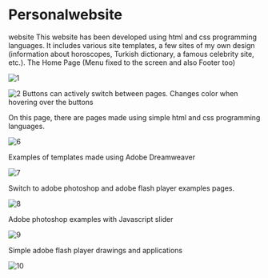# Personalwebsite
website
This website has been developed using html and css programming languages. 
It includes various site templates, a few sites of my own design (information about horoscopes, Turkish dictionary, a famous celebrity site, etc.). 
The Home Page (Menu fixed to the screen and also Footer too)

![1](https://user-images.githubusercontent.com/72500382/99130020-3da58a00-2620-11eb-910c-f4c8c625edfd.png)

![2](https://user-images.githubusercontent.com/72500382/99130225-cd4b3880-2620-11eb-98d5-2fef5d9e8d13.png)
Buttons can actively switch between pages. Changes color when hovering over the buttons


On this page, there are pages made using simple html and css programming languages.

![6](https://user-images.githubusercontent.com/72500382/99130152-99701300-2620-11eb-83f6-f74d0bb02afd.png)

Examples of templates made using Adobe Dreamweaver

![7](https://user-images.githubusercontent.com/72500382/99130164-a260e480-2620-11eb-8050-7ecbf076ea21.png)

Switch to adobe photoshop and adobe flash player examples pages.

![8](https://user-images.githubusercontent.com/72500382/99130189-b573b480-2620-11eb-93f3-66c37c3af8da.png)

Adobe photoshop examples with Javascript slider

![9](https://user-images.githubusercontent.com/72500382/99130193-bc022c00-2620-11eb-87e4-57d5c56f8ef5.png)

Simple adobe flash player drawings and applications

![10](https://user-images.githubusercontent.com/72500382/99130213-c6bcc100-2620-11eb-8508-88adb01d3283.png)


